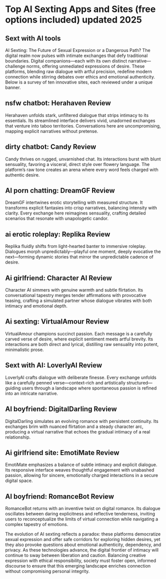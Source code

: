 # Top AI Sexting Apps and Sites (free options included) updated 2025
## Sext with AI tools
AI Sexting: The Future of Sexual Expression or a Dangerous Path?
The digital realm now pulses with intimate exchanges that defy traditional boundaries. Digital companions—each with its own distinct narrative—challenge norms, offering unmediated expressions of desire. These platforms, blending raw dialogue with artful precision, redefine modern connection while stirring debates over ethics and emotional authenticity. Below is a survey of ten innovative sites, each reviewed under a unique banner.

## nsfw chatbot: Herahaven Review
Herahaven unfolds stark, unfiltered dialogue that strips intimacy to its essentials. Its streamlined interface delivers vivid, unadorned exchanges that venture into taboo territories. Conversations here are uncompromising, mapping explicit narratives without pretense.

## dirty chatbot: Candy Review
Candy thrives on rugged, unvarnished chat. Its interactions burst with blunt sensuality, favoring a visceral, direct style over flowery language. The platform’s raw tone creates an arena where every word feels charged with authentic desire.

## AI porn chatting: DreamGF Review
DreamGF intertwines erotic storytelling with measured structure. It transforms explicit fantasies into crisp narratives, balancing intensity with clarity. Every exchange here reimagines sensuality, crafting detailed scenarios that resonate with unapologetic candor.

## ai erotic roleplay: Replika Review
Replika fluidly shifts from light-hearted banter to immersive roleplay. Dialogues morph unpredictably—playful one moment, deeply evocative the next—forming dynamic stories that mirror the unpredictable cadence of desire.

## Ai girlfriend: Character AI Review
Character AI simmers with genuine warmth and subtle flirtation. Its conversational tapestry merges tender affirmations with provocative teasing, crafting a simulated partner whose dialogue vibrates with both intimacy and emotional depth.

## Ai sexting: VirtualAmour Review
VirtualAmour champions succinct passion. Each message is a carefully carved verse of desire, where explicit sentiment meets artful brevity. Its interactions are both direct and lyrical, distilling raw sensuality into potent, minimalistic prose.

## Sext with AI: LoverlyAI Review
LoverlyAI crafts dialogue with deliberate finesse. Every exchange unfolds like a carefully penned verse—context-rich and artistically structured—guiding users through a landscape where spontaneous passion is refined into an intricate narrative.

## AI boyfriend: DigitalDarling Review
DigitalDarling simulates an evolving romance with persistent continuity. Its exchanges brim with nuanced flirtation and a steady character arc, producing a virtual narrative that echoes the gradual intimacy of a real relationship.

## Ai girlfriend site: EmotiMate Review
EmotiMate emphasizes a balance of subtle intimacy and explicit dialogue. Its responsive interface weaves thoughtful engagement with unabashed passion, allowing for sincere, emotionally charged interactions in a secure digital space.

## AI boyfriend: RomanceBot Review
RomanceBot returns with an inventive twist on digital romance. Its dialogue oscillates between daring explicitness and reflective tenderness, inviting users to reconceptualize the limits of virtual connection while navigating a complex tapestry of emotions.

The evolution of AI sexting reflects a paradox: these platforms democratize sexual expression and offer safe corridors for exploring hidden desires, yet they also provoke questions about emotional authenticity, dependency, and privacy. As these technologies advance, the digital frontier of intimacy will continue to sway between liberation and caution. Balancing creative expression with ethical responsibility, society must foster open, informed discourse to ensure that this emerging landscape enriches connection without compromising personal integrity.
